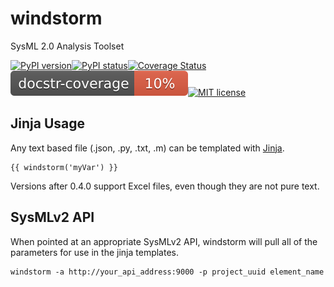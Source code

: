 # windstorm
SysML 2.0 Analysis Toolset

[![PyPI version](https://badge.fury.io/py/sysml-windstorm.svg)](https://badge.fury.io/py/sysml-windstorm)[![PyPI status](https://img.shields.io/pypi/status/sysml-windstorm.svg)](https://pypi.python.org/pypi/sysml-windstorm/)[![Coverage Status](https://coveralls.io/repos/github/Westfall-io/windstorm/badge.svg)](https://coveralls.io/github/Westfall-io/windstorm)![Docstring Coverage](https://raw.githubusercontent.com/Westfall-io/windstorm/main/doc-cov.svg)[![MIT license](https://img.shields.io/badge/License-MIT-blue.svg)](https://lbesson.mit-license.org/)

## Jinja Usage
Any text based file (.json, .py, .txt, .m) can be templated with [Jinja](https://jinja.palletsprojects.com).

```
{{ windstorm('myVar') }}
```

Versions after 0.4.0 support Excel files, even though they are not pure text.

## SysMLv2 API
When pointed at an appropriate SysMLv2 API, windstorm will pull all of the
parameters for use in the jinja templates.

```
windstorm -a http://your_api_address:9000 -p project_uuid element_name
```
